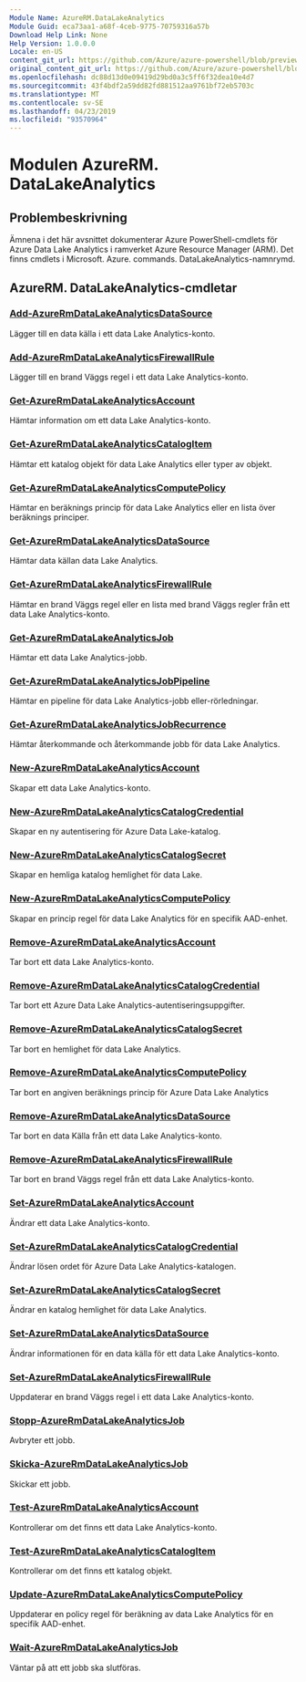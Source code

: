 ```yaml
---
Module Name: AzureRM.DataLakeAnalytics
Module Guid: eca73aa1-a68f-4ceb-9775-70759316a57b
Download Help Link: None
Help Version: 1.0.0.0
Locale: en-US
content_git_url: https://github.com/Azure/azure-powershell/blob/preview/src/ResourceManager/DataLakeAnalytics/Commands.DataLakeAnalytics/help/AzureRM.DataLakeAnalytics.md
original_content_git_url: https://github.com/Azure/azure-powershell/blob/preview/src/ResourceManager/DataLakeAnalytics/Commands.DataLakeAnalytics/help/AzureRM.DataLakeAnalytics.md
ms.openlocfilehash: dc88d13d0e09419d29bd0a3c5ff6f32dea10e4d7
ms.sourcegitcommit: 43f4bdf2a59dd82fd881512aa9761bf72eb5703c
ms.translationtype: MT
ms.contentlocale: sv-SE
ms.lasthandoff: 04/23/2019
ms.locfileid: "93570964"
---
```

# Modulen AzureRM. DataLakeAnalytics
## Problembeskrivning
Ämnena i det här avsnittet dokumenterar Azure PowerShell-cmdlets för Azure Data Lake Analytics i ramverket Azure Resource Manager (ARM). Det finns cmdlets i Microsoft. Azure. commands. DataLakeAnalytics-namnrymd.

## AzureRM. DataLakeAnalytics-cmdletar
### [Add-AzureRmDataLakeAnalyticsDataSource](Add-AzureRmDataLakeAnalyticsDataSource.md)
Lägger till en data källa i ett data Lake Analytics-konto.

### [Add-AzureRmDataLakeAnalyticsFirewallRule](Add-AzureRmDataLakeAnalyticsFirewallRule.md)
Lägger till en brand Väggs regel i ett data Lake Analytics-konto.

### [Get-AzureRmDataLakeAnalyticsAccount](Get-AzureRmDataLakeAnalyticsAccount.md)
Hämtar information om ett data Lake Analytics-konto.

### [Get-AzureRmDataLakeAnalyticsCatalogItem](Get-AzureRmDataLakeAnalyticsCatalogItem.md)
Hämtar ett katalog objekt för data Lake Analytics eller typer av objekt.

### [Get-AzureRmDataLakeAnalyticsComputePolicy](Get-AzureRmDataLakeAnalyticsComputePolicy.md)
Hämtar en beräknings princip för data Lake Analytics eller en lista över beräknings principer.

### [Get-AzureRmDataLakeAnalyticsDataSource](Get-AzureRmDataLakeAnalyticsDataSource.md)
Hämtar data källan data Lake Analytics.

### [Get-AzureRmDataLakeAnalyticsFirewallRule](Get-AzureRmDataLakeAnalyticsFirewallRule.md)
Hämtar en brand Väggs regel eller en lista med brand Väggs regler från ett data Lake Analytics-konto.

### [Get-AzureRmDataLakeAnalyticsJob](Get-AzureRmDataLakeAnalyticsJob.md)
Hämtar ett data Lake Analytics-jobb.

### [Get-AzureRmDataLakeAnalyticsJobPipeline](Get-AzureRmDataLakeAnalyticsJobPipeline.md)
Hämtar en pipeline för data Lake Analytics-jobb eller-rörledningar.

### [Get-AzureRmDataLakeAnalyticsJobRecurrence](Get-AzureRmDataLakeAnalyticsJobRecurrence.md)
Hämtar återkommande och återkommande jobb för data Lake Analytics.

### [New-AzureRmDataLakeAnalyticsAccount](New-AzureRmDataLakeAnalyticsAccount.md)
Skapar ett data Lake Analytics-konto.

### [New-AzureRmDataLakeAnalyticsCatalogCredential](New-AzureRmDataLakeAnalyticsCatalogCredential.md)
Skapar en ny autentisering för Azure Data Lake-katalog.

### [New-AzureRmDataLakeAnalyticsCatalogSecret](New-AzureRmDataLakeAnalyticsCatalogSecret.md)
Skapar en hemliga katalog hemlighet för data Lake.

### [New-AzureRmDataLakeAnalyticsComputePolicy](New-AzureRmDataLakeAnalyticsComputePolicy.md)
Skapar en princip regel för data Lake Analytics för en specifik AAD-enhet.

### [Remove-AzureRmDataLakeAnalyticsAccount](Remove-AzureRmDataLakeAnalyticsAccount.md)
Tar bort ett data Lake Analytics-konto.

### [Remove-AzureRmDataLakeAnalyticsCatalogCredential](Remove-AzureRmDataLakeAnalyticsCatalogCredential.md)
Tar bort ett Azure Data Lake Analytics-autentiseringsuppgifter.

### [Remove-AzureRmDataLakeAnalyticsCatalogSecret](Remove-AzureRmDataLakeAnalyticsCatalogSecret.md)
Tar bort en hemlighet för data Lake Analytics.

### [Remove-AzureRmDataLakeAnalyticsComputePolicy](Remove-AzureRmDataLakeAnalyticsComputePolicy.md)
Tar bort en angiven beräknings princip för Azure Data Lake Analytics

### [Remove-AzureRmDataLakeAnalyticsDataSource](Remove-AzureRmDataLakeAnalyticsDataSource.md)
Tar bort en data Källa från ett data Lake Analytics-konto.

### [Remove-AzureRmDataLakeAnalyticsFirewallRule](Remove-AzureRmDataLakeAnalyticsFirewallRule.md)
Tar bort en brand Väggs regel från ett data Lake Analytics-konto.

### [Set-AzureRmDataLakeAnalyticsAccount](Set-AzureRmDataLakeAnalyticsAccount.md)
Ändrar ett data Lake Analytics-konto.

### [Set-AzureRmDataLakeAnalyticsCatalogCredential](Set-AzureRmDataLakeAnalyticsCatalogCredential.md)
Ändrar lösen ordet för Azure Data Lake Analytics-katalogen.

### [Set-AzureRmDataLakeAnalyticsCatalogSecret](Set-AzureRmDataLakeAnalyticsCatalogSecret.md)
Ändrar en katalog hemlighet för data Lake Analytics.

### [Set-AzureRmDataLakeAnalyticsDataSource](Set-AzureRmDataLakeAnalyticsDataSource.md)
Ändrar informationen för en data källa för ett data Lake Analytics-konto.

### [Set-AzureRmDataLakeAnalyticsFirewallRule](Set-AzureRmDataLakeAnalyticsFirewallRule.md)
Uppdaterar en brand Väggs regel i ett data Lake Analytics-konto.

### [Stopp-AzureRmDataLakeAnalyticsJob](Stop-AzureRmDataLakeAnalyticsJob.md)
Avbryter ett jobb.

### [Skicka-AzureRmDataLakeAnalyticsJob](Submit-AzureRmDataLakeAnalyticsJob.md)
Skickar ett jobb.

### [Test-AzureRmDataLakeAnalyticsAccount](Test-AzureRmDataLakeAnalyticsAccount.md)
Kontrollerar om det finns ett data Lake Analytics-konto.

### [Test-AzureRmDataLakeAnalyticsCatalogItem](Test-AzureRmDataLakeAnalyticsCatalogItem.md)
Kontrollerar om det finns ett katalog objekt.

### [Update-AzureRmDataLakeAnalyticsComputePolicy](Update-AzureRmDataLakeAnalyticsComputePolicy.md)
Uppdaterar en policy regel för beräkning av data Lake Analytics för en specifik AAD-enhet.

### [Wait-AzureRmDataLakeAnalyticsJob](Wait-AzureRmDataLakeAnalyticsJob.md)
Väntar på att ett jobb ska slutföras.

